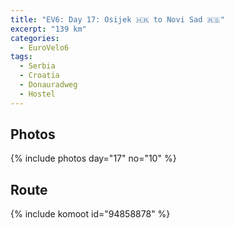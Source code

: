 ```yaml
---
title: "EV6: Day 17: Osijek 🇭🇷 to Novi Sad 🇷🇸"
excerpt: "139 km"
categories:
  - EuroVelo6
tags:
  - Serbia
  - Croatia
  - Donauradweg
  - Hostel
---
```




## Photos

{% include photos day="17" no="10" %}

## Route
{% include komoot id="94858878" %}
